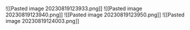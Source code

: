 ![[Pasted image 20230819123933.png]]
![[Pasted image 20230819123940.png]]
![[Pasted image 20230819123950.png]]
![[Pasted image 20230819124003.png]]
